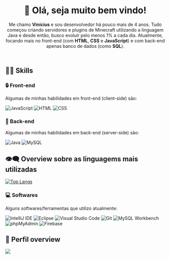 <header> 
  <h1>👋 Olá, seja muito bem vindo!</h1>
  <p>Me chamo <strong>Vinícius</strong> e sou desenvolvedor há pouco mais de 4 anos. Tudo começou criando servidores e plugins de Minecraft utilizando a linguagem Java e desde então, busco evoluir pelo menos 1% a cada dia. Atualmente, focando mais no front-end (com <strong>HTML</strong>, <strong>CSS</strong> e <strong>JavaScript</strong>) e com back-end apenas banco de dados (como <strong>SQL</strong>). </p>
</header>

<h2> 👨‍💻 Skills</h2>
<h3>🔒 Front-end</h3>
<p>Algumas de minhas habilidades em front-end (client-side) são:</p>
  
![JavaScript](https://img.shields.io/badge/JavaScript-323330?style=for-the-badge&logo=javascript&logoColor=F7DF1E)
![HTML](https://img.shields.io/badge/HTML%205-323330?style=for-the-badge&logo=html5)
![CSS](https://img.shields.io/badge/CSS3-323330?style=for-the-badge&logo=css3&logoColor=007ACC)

<h3>🔐 Back-end</h3>
<p> Algumas de minhas habilidades em back-end (server-side) são: </p>

![Java](https://img.shields.io/badge/Java-323330?style=for-the-badge&logo=java&logoColor=E34F26)
![MySQL](https://img.shields.io/badge/MySQL-323330?style=for-the-badge&logo=mysql)

<h2> 👁‍🗨 Overview sobre as linguagems mais utilizadas </h2>

[![Top Langs](https://github-readme-stats.vercel.app/api/top-langs/?username=vinicius-goncalves&layout=compact&theme=tokyonight)](https://github.com/vinicius-goncalves/github-readme-stats)
 
<h3>💻 Softwares</h3>
<p> Alguns softwares/ferramentas que utilizo atualmente: </p>

![IntelliJ IDE](https://img.shields.io/badge/IntelliJ_IDEA-323330?style=for-the-badge&logo=intellij-idea)
![Eclipse](https://img.shields.io/badge/Eclipse_IDE-323330?style=for-the-badge&logo=eclipse&logoColor=5C2D91)
![Visual Studio Code](https://img.shields.io/badge/Visual_Studio_Code-323330?style=for-the-badge&logo=visual%20studio%20code&logoColor=0078D4)
![Git](https://img.shields.io/badge/Git-323330?style=for-the-badge&logo=git)
![MySQL Workbench](https://img.shields.io/badge/MySQL_Workbench-323330?style=for-the-badge&logo=mysql)
![phpMyAdmin](https://img.shields.io/badge/phpMyAdmin-323330?style=for-the-badge&logo=phpMyAdmin)
![Firebase](https://img.shields.io/badge/Firebase-323330?style=for-the-badge&logo=firebase)

<h2>🤗 Perfil overview</h2>

![](https://github-readme-stats.vercel.app/api?username=vinicius-goncalves&show_icons=true&theme=github_dark)
